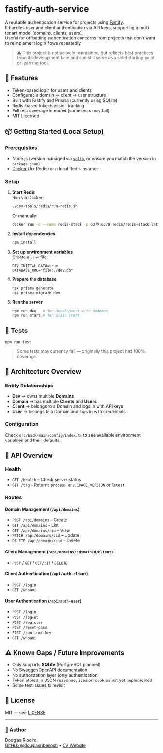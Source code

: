 
# fastify-auth-service

A reusable authentication service for projects using [Fastify](https://fastify.dev/).  
It handles user and client authentication via API keys, supporting a multi-tenant model (domains, clients, users).  
Useful for offloading authentication concerns from projects that don't want to reimplement login flows repeatedly.

> ⚠️ This project is not actively maintained, but reflects best practices from its development time and can still serve as a solid starting point or learning tool.

## 🚀 Features

- Token-based login for users and clients
- Configurable domain → client → user structure
- Built with Fastify and Prisma (currently using SQLite)
- Redis-based token/session tracking
- Full test coverage intended (some tests may fail)
- MIT Licensed

## 📦 Getting Started (Local Setup)

### Prerequisites
- Node.js (version managed via [`volta`](https://volta.sh/), or ensure you match the version in `package.json`)
- [Docker](https://www.docker.com/) (for Redis) or a local Redis instance

### Setup

1. **Start Redis**  
   Run via Docker:
   ```bash
   ./dev-tools/redis/run-redis.sh
   ```
   Or manually:
   ```bash
   docker run -d --name redis-stack -p 6379:6379 redis/redis-stack:latest
   ```

2. **Install dependencies**  
   ```bash
   npm install
   ```

3. **Set up environment variables**  
   Create a `.env` file:
   ```env
   DEV_INITIAL_DATA=true
   DATABASE_URL="file:./dev.db"
   ```

4. **Prepare the database**  
   ```bash
   npx prisma generate
   npx prisma migrate dev
   ```

5. **Run the server**  
   ```bash
   npm run dev   # for development with nodemon
   npm run start # for plain start
   ```

## 🧪 Tests

```bash
npm run test
```

> Some tests may currently fail — originally this project had 100% coverage.

## 🧠 Architecture Overview

### Entity Relationships

- **Dev** → owns multiple **Domains**
- **Domain** → has multiple **Clients** and **Users**
- **Client** → belongs to a Domain and logs in with API keys
- **User** → belongs to a Domain and logs in with credentials

### Configuration

Check `src/back/main/config/index.ts` to see available environment variables and their defaults.

## 📡 API Overview

### Health

- `GET /health` – Check server status
- `GET /tag` – Returns `process.env.IMAGE_VERSION` or `latest`

### Routes

#### Domain Management (`/api/domains`)
- `POST /api/domains` – Create
- `GET /api/domains` – List
- `GET /api/domains/:id` – View
- `PATCH /api/domains/:id` – Update
- `DELETE /api/domains/:id` – Delete

#### Client Management (`/api/domains/:domainId/clients`)
- `POST` / `GET` / `GET/:id` / `DELETE`

#### Client Authentication (`/api/auth-client`)
- `POST /login`
- `GET /whoami`

#### User Authentication (`/api/auth-user`)
- `POST /login`
- `POST /logout`
- `POST /register`
- `POST /reset-pass`
- `POST /confirm/:key`
- `GET /whoami`

## ⚠️ Known Gaps / Future Improvements

- Only supports **SQLite** (PostgreSQL planned)
- No Swagger/OpenAPI documentation
- No authorization layer (only authentication)
- Token stored in JSON response; session cookies not yet implemented
- Some test issues to revisit

## 📄 License

MIT — see [LICENSE](./LICENSE)

---

### 👤 Author

Douglas Ribeiro  
[GitHub @douglasribeirosh](https://github.com/douglasribeirosh) • [CV Website](https://douglasribeiro.d-rift.com)

